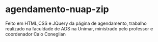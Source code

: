 # agendamento-nuap-zip
Feito em  HTML,CSS e JQuery da página de agendamento, trabalho realizado na faculdade de ADS na Unimar, ministrado pelo professor e coordenador Caio Coneglian
